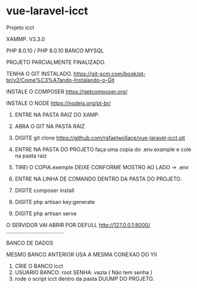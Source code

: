 # vue-laravel-icct
 Projeto icct 


XAMMP. V3.3.0

PHP 8.0.10 / PHP 8.0.10
BANCO MYSQL

PROJETO PARCIALMENTE FINALIZADO.

TENHA O GIT INSTALADO.
https://git-scm.com/book/pt-br/v2/Come%C3%A7ando-Instalando-o-Git

INSTALE O COMPOSER
https://getcomposer.org/

INSTALE O NODE
https://nodejs.org/pt-br/


1. ENTRE NA PASTA RAIZ DO XAMP.

2. ABRA O GIT NA PASTA RAIZ 

3. DIGITE git clone https://github.com/rafaelwollace/vue-laravel-icct.git

4. ENTRE NA PASTA DO PROJETO faça uma copia do .env.example e cole na pasta raiz

5. TIREI O  COPIA.exemple DEIXE CONFORME MOSTRO AO LADO ->     .env

5. ENTRE NA LINHA DE COMANDO DENTRO DA PASTA DO PROJETO.

6. DIGITE composer install

7. DIGITE php artisan key:generate

8. DIGITE  php artisan serve

O SERVIDOR VAI ABRIR POR DEFULL http://127.0.0.1:8000/
......................................

BANCO DE DADOS

MESMO BANCO ANTERIOR USA A MESMA CONEXAO DO YII


1. CRIE O BANCO icct
2. USUARIO BANCO: root SENHA: vazia ( Não tem senha )
3. rode o script icct dentro da pasta DUUMP DO PROJETO.